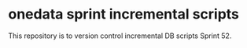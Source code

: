 # onedata sprint incremental scripts
This repository is to version control incremental DB scripts Sprint 52.
